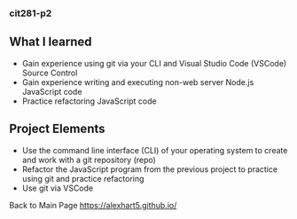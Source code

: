 ### cit281-p2

## What I learned
- Gain experience using git via your CLI and Visual Studio Code (VSCode) Source Control
- Gain experience writing and executing non-web server Node.js JavaScript code
- Practice refactoring JavaScript code

## Project Elements
- Use the command line interface (CLI) of your operating system to create and work with a git repository (repo)
- Refactor the JavaScript program from the previous project to practice using git and practice refactoring
- Use git via VSCode

Back to Main Page https://alexhart5.github.io/
